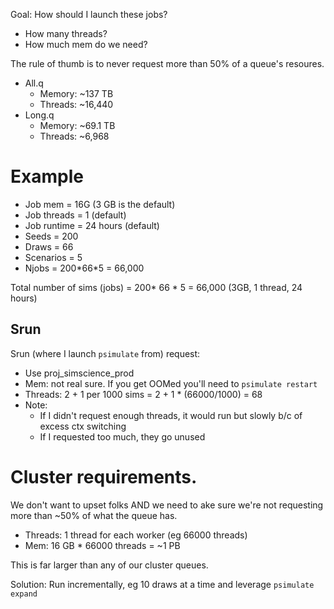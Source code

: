 Goal: How should I launch these jobs?
- How many threads?
- How much mem do we need?

The rule of thumb is to never request more than 50% of a queue's resoures.
- All.q
	- Memory: ~137 TB
	- Threads: ~16,440
- Long.q
	- Memory: ~69.1 TB
	- Threads: ~6,968

# Example
- Job mem = 16G (3 GB is the default)
- Job threads = 1 (default)
- Job runtime = 24 hours (default)
- Seeds = 200
- Draws = 66
- Scenarios = 5
- Njobs = 200\*66\*5 = 66,000 

Total number of sims (jobs) = 200* 66 * 5 = 66,000 (3GB, 1 thread, 24 hours)

## Srun
Srun (where I launch `psimulate` from) request:
- Use proj_simscience_prod
- Mem: not real sure. If you get OOMed you'll need to `psimulate restart`
- Threads: 2 + 1 per 1000 sims = 2 + 1 * (66000/1000) = 68 
- Note: 
    - If I didn't request enough threads, it would run but slowly b/c of excess ctx switching
    - If I requested too much, they go unused

# Cluster requirements. 
We don't want to upset folks AND we need to ake sure we're not requesting more than ~50% of what the queue has.
- Threads: 1 thread for each worker (eg 66000 threads)
- Mem: 16 GB * 66000 threads = ~1 PB

This is far larger than any of our cluster queues. 
	
Solution: Run incrementally, eg 10 draws at a time and leverage `psimulate expand` 
